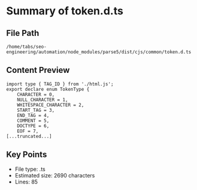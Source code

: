 # Summary of token.d.ts
  
## File Path
`/home/tabs/seo-engineering/automation/node_modules/parse5/dist/cjs/common/token.d.ts`

## Content Preview
```
import type { TAG_ID } from './html.js';
export declare enum TokenType {
    CHARACTER = 0,
    NULL_CHARACTER = 1,
    WHITESPACE_CHARACTER = 2,
    START_TAG = 3,
    END_TAG = 4,
    COMMENT = 5,
    DOCTYPE = 6,
    EOF = 7,
[...truncated...]
```

## Key Points
- File type: .ts
- Estimated size: 2690 characters
- Lines: 85
